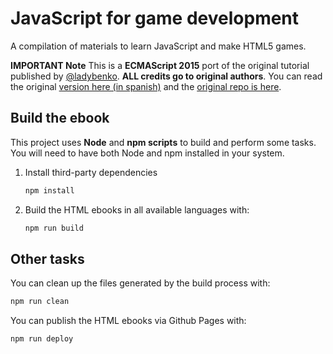 # JavaScript for game development

A compilation of materials to learn JavaScript and make HTML5 games.

**IMPORTANT Note** This is a **ECMAScript 2015** port of the original tutorial published by [@ladybenko](https://twitter.com/ladybenko). **ALL credits go to original authors**.
You can read the original [version here (in spanish)](https://mozdevs.github.io/js-for-gamedev/es/) and the [original repo is here](https://github.com/mozdevs/js-for-gamedev).

## Build the ebook

This project uses **Node** and **npm scripts** to build and perform some tasks. You will need to have both Node and npm installed in your system.

1. Install third-party dependencies

    ```sh
    npm install
    ```
2. Build the HTML ebooks in all available languages with:

    ```sh
    npm run build
    ```

## Other tasks

You can clean up the files generated by the build process with:

```sh
npm run clean
```

You can publish the HTML ebooks via Github Pages with:

```sh
npm run deploy
```
